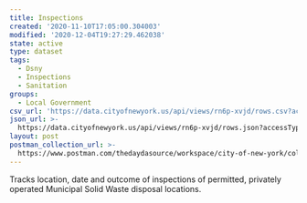 ```yaml
---
title: Inspections
created: '2020-11-10T17:05:00.304003'
modified: '2020-12-04T19:27:29.462038'
state: active
type: dataset
tags:
  - Dsny
  - Inspections
  - Sanitation
groups:
  - Local Government
csv_url: 'https://data.cityofnewyork.us/api/views/rn6p-xvjd/rows.csv?accessType=DOWNLOAD'
json_url: >-
  https://data.cityofnewyork.us/api/views/rn6p-xvjd/rows.json?accessType=DOWNLOAD
layout: post
postman_collection_url: >-
  https://www.postman.com/thedaydasource/workspace/city-of-new-york/collection/15909983-ce69f012-51ef-456a-a8c5-8b5f271aed56
---
```

Tracks location, date and outcome of inspections of permitted, privately operated Municipal Solid Waste disposal locations.
